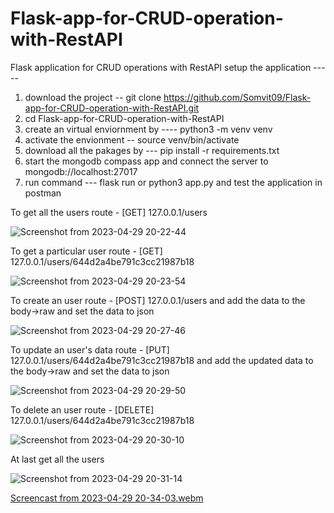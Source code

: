 # Flask-app-for-CRUD-operation-with-RestAPI
Flask application for CRUD operations with RestAPI
setup the application -----
1. download the project -- git clone https://github.com/Somvit09/Flask-app-for-CRUD-operation-with-RestAPI.git
2. cd Flask-app-for-CRUD-operation-with-RestAPI
3. create an virtual enviornment by ---- python3 -m venv venv
4. activate the envionment -- source venv/bin/activate
5. download all the pakages by --- pip install -r requirements.txt
6. start the mongodb compass app and connect the server to mongodb://localhost:27017
7. run command --- flask run or python3 app.py and test the application in postman

To get all the users  route - [GET] 127.0.0.1/users

![Screenshot from 2023-04-29 20-22-44](https://user-images.githubusercontent.com/91347841/235310336-ebc3ad58-4c0d-49f7-af24-005037e1f384.jpg)

To get a particular user route - [GET] 127.0.0.1/users/644d2a4be791c3cc21987b18

![Screenshot from 2023-04-29 20-23-54](https://user-images.githubusercontent.com/91347841/235310393-02f7540a-1f76-4f0e-8b20-afe9cb59676d.jpg)

To create an user route - [POST] 127.0.0.1/users and add the data to the body->raw and set the data to json

![Screenshot from 2023-04-29 20-27-46](https://user-images.githubusercontent.com/91347841/235310485-eed94666-f2db-4a4e-b25b-f53b704a1441.jpg)

To update an user's data route - [PUT] 127.0.0.1/users/644d2a4be791c3cc21987b18 and add the updated data to the body->raw and set the data to json

![Screenshot from 2023-04-29 20-29-50](https://user-images.githubusercontent.com/91347841/235310548-a30a2b74-7bf2-41e3-90a1-2211d915d136.jpg)

To delete an user route - [DELETE] 127.0.0.1/users/644d2a4be791c3cc21987b18

![Screenshot from 2023-04-29 20-30-10](https://user-images.githubusercontent.com/91347841/235310647-63a06c54-df2c-4ce3-9354-901a236a58b4.jpg)

At last get all the users

![Screenshot from 2023-04-29 20-31-14](https://user-images.githubusercontent.com/91347841/235310669-ac6c22e3-eaa6-48c8-b08f-113b9435751b.jpg)

[Screencast from 2023-04-29 20-34-03.webm](https://user-images.githubusercontent.com/91347841/235310690-e22679da-487d-40fc-883d-b760e149efe4.webm)

